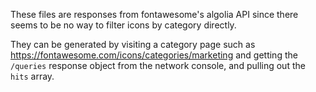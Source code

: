 These files are responses from fontawesome's algolia API since there seems to be no way to filter icons by category directly.

They can be generated by visiting a category page such as https://fontawesome.com/icons/categories/marketing and getting the `/queries` response object from the network console, and pulling out the `hits` array.
